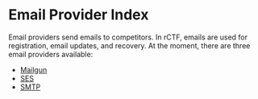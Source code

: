 # Email Provider Index

Email providers send emails to competitors. In rCTF, emails are used for registration, email updates, and recovery. At the moment, there are three email providers available:

* [Mailgun](mailgun.md)
* [SES](ses.md)
* [SMTP](smtp.md)
